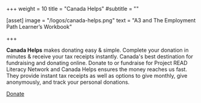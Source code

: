 +++
weight = 10
title = "Canada Helps"
#subtitle = ""


[asset]
  image = "/logos/canada-helps.png"
  text = "A3 and The Employment Path Learner’s Workbook"


+++

**Canada Helps** makes donating easy & simple. Complete your donation in minutes & receive your tax receipts instantly. Canada's best destination for fundraising and donating online. Donate to or fundraise for Project READ Literacy Network and Canada Helps ensures the money reaches us fast. They provide instant tax receipts as well as options to give monthly, give anonymously, and track your personal donations. 

[Donate](https://www.canadahelps.org/en/dn/11623)